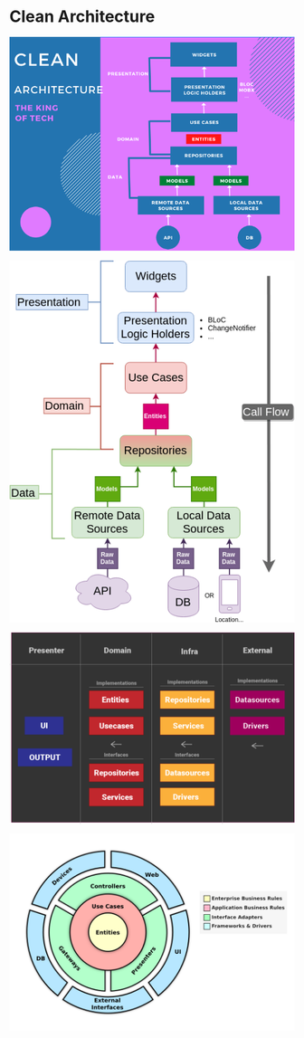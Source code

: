 # Clean Architecture

![alt text](./images/clean-arch-1.png "image Title")

![alt text](./images/clean-arch-2.png "image Title")

![alt text](./images/clean-arch-3.png "image Title")

![alt text](./images/clean-arch-4.png "image Title")
